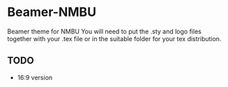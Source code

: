 # Beamer-NMBU
Beamer theme for NMBU
You will need to put the .sty and logo files together with
your .tex file or in the suitable folder for your tex distribution.

## TODO

* 16:9 version
